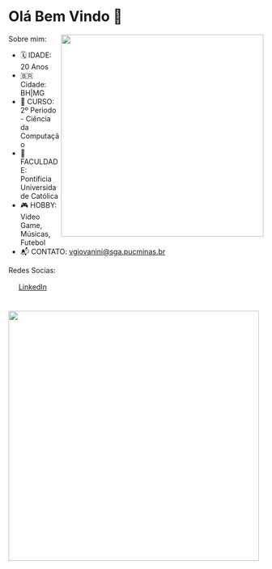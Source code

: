 

<h1> Olá Bem Vindo 👋 </h1>

<img src="https://i.imgur.com/BeWVOT1.gif" width="400px" align="right"></h2>

<!--
**viniciushgiovanini/viniciushgiovanini** is a ✨ _special_ ✨ repository because its `README.md` (this file) appears on your GitHub profile.-->



Sobre mim:

- 🗓 IDADE: 20 Anos
- 🇧🇷 Cidade: BH|MG
- 📖 CURSO: 2º Periodo - Ciência da Computação
- 📌 FACULDADE: Pontíficia Universidade Católica
- 🎮 HOBBY: Video Game, Músicas, Futebol
- 📬 CONTATO: vgiovanini@sga.pucminas.br 


Redes Socias:

<a href="https://www.linkedin.com/in/seu_usuário"><img src="https://github.com/seu_usuário/seu_usuário/linkedin.png" width="16"></img></a> [LinkedIn](https://www.linkedin.com/in/seu_usuário)








<td><h1></h1></td>

<td><img width="495px" align="left" src="https://github-readme-stats.vercel.app/api?username=viniciushgiovanini&theme=buefy"/>




